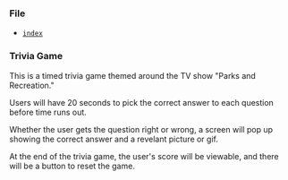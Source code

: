 ### File

* [`index`](/index.html)

### Trivia Game

This is a timed trivia game themed around the TV show "Parks and Recreation." 

Users will have 20 seconds to pick the correct answer to each question before time runs out.

Whether the user gets the question right or wrong, a screen will pop up showing the correct answer and a revelant picture or gif.

At the end of the trivia game, the user's score will be viewable, and there will be a button to reset the game.